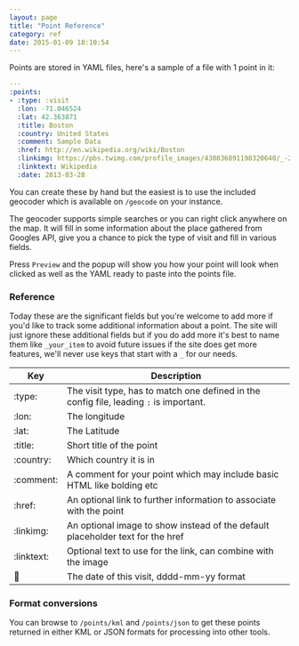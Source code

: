 ```yaml
---
layout: page
title: "Point Reference"
category: ref
date: 2015-01-09 18:10:54
---
```


Points are stored in YAML files, here's a sample of a file with 1 point in it:

```yaml
---
:points:
- :type: :visit
  :lon: -71.046524
  :lat: 42.363871
  :title: Boston
  :country: United States
  :comment: Sample Data
  :href: http://en.wikipedia.org/wiki/Boston
  :linkimg: https://pbs.twimg.com/profile_images/430836891198320640/_-25bnPr.jpeg
  :linktext: Wikipedia
  :date: 2013-03-28
```

You can create these by hand but the easiest is to use the included geocoder which is available on ```/geocode``` on your instance.

The geocoder supports simple searches or you can right click anywhere on the map.  It will fill in some information about the place gathered from Googles API, give you a chance to pick the type of visit and fill in various fields.

Press ```Preview``` and the popup will show you how your point will look when clicked as well as the YAML ready to paste into the points file.

### Reference

Today these are the significant fields but you're welcome to add more if you'd like to track some additional information about a point.  The site will just ignore these additional fields but if you do add more it's best to name them like ```_your_item``` to avoid future issues if the site does get more features, we'll never use keys that start with a ```_``` for our needs.

Key        |Description
-----------|-----------
:type:     | The visit type, has to match one defined in the config file, leading ```:``` is important.
:lon:      | The longitude
:lat:      | The Latitude
:title:    | Short title of the point
:country:  | Which country it is in
:comment:  | A comment for your point which may include basic HTML like bolding etc
:href:     | An optional link to further information to associate with the point
:linkimg:  | An optional image to show instead of the default placeholder text for the href
:linktext: | Optional text to use for the link, can combine with the image
:date:     | The date of this visit, dddd-mm-yy format


### Format conversions

You can browse to ```/points/kml``` and ```/points/json``` to get these points returned in either KML or JSON formats for processing into other tools.

